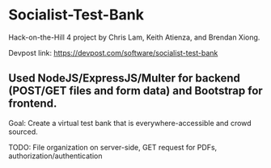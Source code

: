# Socialist-Test-Bank
Hack-on-the-Hill 4 project by Chris Lam, Keith Atienza, and Brendan Xiong.

Devpost link: https://devpost.com/software/socialist-test-bank

Used NodeJS/ExpressJS/Multer for backend (POST/GET files and form data) and Bootstrap for frontend.
---
Goal: Create a virtual test bank that is everywhere-accessible and crowd sourced.

TODO: File organization on server-side, GET request for PDFs, authorization/authentication
